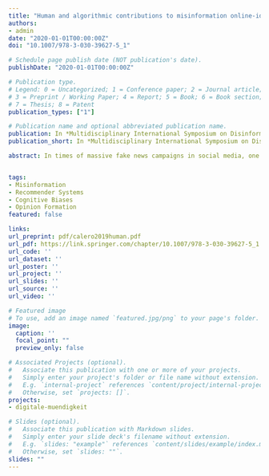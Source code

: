 ```yaml
---
title: "Human and algorithmic contributions to misinformation online-identifying the culprit"
authors:
- admin
date: "2020-01-01T00:00:00Z"
doi: "10.1007/978-3-030-39627-5_1"

# Schedule page publish date (NOT publication's date).
publishDate: "2020-01-01T00:00:00Z"

# Publication type.
# Legend: 0 = Uncategorized; 1 = Conference paper; 2 = Journal article;
# 3 = Preprint / Working Paper; 4 = Report; 5 = Book; 6 = Book section;
# 7 = Thesis; 8 = Patent
publication_types: ["1"]

# Publication name and optional abbreviated publication name.
publication: In *Multidisciplinary International Symposium on Disinformation in Open Online Media*
publication_short: In *Multidisciplinary International Symposium on Disinformation in Open Online Media*

abstract: In times of massive fake news campaigns in social media, one may ask who is to blame for the spread of misinformation online. Are humans, in their limited capacity for rational self-reflection or responsible information use, guilty because they are the ones falling for the misinformation? Or are algorithms that provide the basis for filter bubble phenomena the cause of the rise of misinformation in particular in the political public discourse? In this paper, we look at both perspectives and see how both sides contribute to the problem of misinformation and how underlying metrics shape the problem.


tags:
- Misinformation
- Recommender Systems
- Cognitive Biases 
- Opinion Formation 
featured: false

links:
url_preprint: pdf/calero2019human.pdf
url_pdf: https://link.springer.com/chapter/10.1007/978-3-030-39627-5_1
url_code: ''
url_dataset: ''
url_poster: ''
url_project: ''
url_slides: ''
url_source: ''
url_video: ''

# Featured image
# To use, add an image named `featured.jpg/png` to your page's folder. 
image:
  caption: ''
  focal_point: ""
  preview_only: false

# Associated Projects (optional).
#   Associate this publication with one or more of your projects.
#   Simply enter your project's folder or file name without extension.
#   E.g. `internal-project` references `content/project/internal-project/index.md`.
#   Otherwise, set `projects: []`.
projects:
- digitale-muendigkeit

# Slides (optional).
#   Associate this publication with Markdown slides.
#   Simply enter your slide deck's filename without extension.
#   E.g. `slides: "example"` references `content/slides/example/index.md`.
#   Otherwise, set `slides: ""`.
slides: ""
---
```


